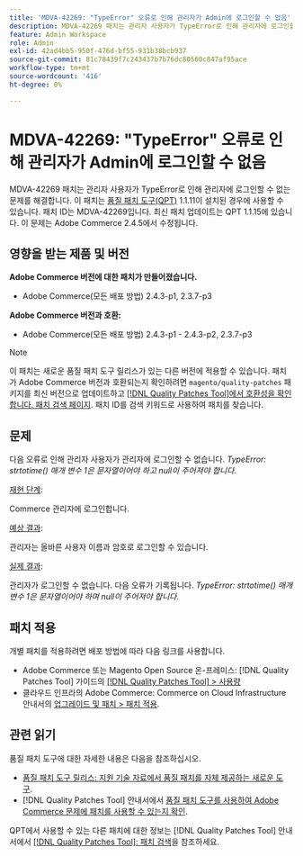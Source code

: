 ```yaml
---
title: 'MDVA-42269: "TypeError" 오류로 인해 관리자가 Admin에 로그인할 수 없음'
description: MDVA-42269 패치는 관리자 사용자가 TypeError로 인해 관리자에 로그인할 수 없는 문제를 해결합니다. 이 패치는 [Quality Patches Tool (QPT)](https://experienceleague.adobe.com/en/docs/commerce-knowledge-base/kb/announcements/commerce-announcements/magento-quality-patches-released-new-tool-to-self-serve-quality-patches) 1.1.11이 설치된 경우 사용할 수 있습니다.  패치 ID는 MDVA-42269입니다.  최신 패치 업데이트는 QPT 1.1.15에 있습니다. 이 문제는 Adobe Commerce 2.4.5에서 수정됩니다.
feature: Admin Workspace
role: Admin
exl-id: 42ad4bb5-950f-476d-bf55-931b38bcb937
source-git-commit: 81c78439f7c243437b7b76dc80560c847af95ace
workflow-type: tm+mt
source-wordcount: '416'
ht-degree: 0%

---
```


# MDVA-42269: &quot;TypeError&quot; 오류로 인해 관리자가 Admin에 로그인할 수 없음

MDVA-42269 패치는 관리자 사용자가 TypeError로 인해 관리자에 로그인할 수 없는 문제를 해결합니다. 이 패치는 [품질 패치 도구(QPT)](https://experienceleague.adobe.com/en/docs/commerce-knowledge-base/kb/announcements/commerce-announcements/magento-quality-patches-released-new-tool-to-self-serve-quality-patches) 1.1.11이 설치된 경우에 사용할 수 있습니다.  패치 ID는 MDVA-42269입니다.  최신 패치 업데이트는 QPT 1.1.15에 있습니다. 이 문제는 Adobe Commerce 2.4.5에서 수정됩니다.

## 영향을 받는 제품 및 버전

**Adobe Commerce 버전에 대한 패치가 만들어졌습니다.**

* Adobe Commerce(모든 배포 방법) 2.4.3-p1, 2.3.7-p3

**Adobe Commerce 버전과 호환:**

* Adobe Commerce(모든 배포 방법) 2.4.3-p1 - 2.4.3-p2, 2.3.7-p3

>[!NOTE]
>
>이 패치는 새로운 품질 패치 도구 릴리스가 있는 다른 버전에 적용할 수 있습니다. 패치가 Adobe Commerce 버전과 호환되는지 확인하려면 `magento/quality-patches` 패키지를 최신 버전으로 업데이트하고 [[!DNL Quality Patches Tool]에서 호환성을 확인합니다. 패치 검색 페이지](https://experienceleague.adobe.com/en/docs/commerce-knowledge-base/kb/announcements/commerce-announcements/magento-quality-patches-released-new-tool-to-self-serve-quality-patches). 패치 ID를 검색 키워드로 사용하여 패치를 찾습니다.

## 문제

다음 오류로 인해 관리자 사용자가 관리자에 로그인할 수 없습니다. *TypeError: strtotime() 매개 변수 1은 문자열이어야 하고 null이 주어져야 합니다.*

<u>재현 단계</u>:

Commerce 관리자에 로그인합니다.

<u>예상 결과</u>:

관리자는 올바른 사용자 이름과 암호로 로그인할 수 있습니다.

<u>실제 결과</u>:

관리자가 로그인할 수 없습니다. 다음 오류가 기록됩니다. *TypeError: strtotime() 매개 변수 1은 문자열이어야 하며 null이 주어져야 합니다.*

## 패치 적용

개별 패치를 적용하려면 배포 방법에 따라 다음 링크를 사용합니다.

* Adobe Commerce 또는 Magento Open Source 온-프레미스: [!DNL Quality Patches Tool] 가이드의 [[!DNL Quality Patches Tool] > 사용량](/help/tools/quality-patches-tool/usage.md)
* 클라우드 인프라의 Adobe Commerce: Commerce on Cloud Infrastructure 안내서의 [업그레이드 및 패치 > 패치 적용](https://experienceleague.adobe.com/docs/commerce-cloud-service/user-guide/develop/upgrade/apply-patches.html).

## 관련 읽기

품질 패치 도구에 대한 자세한 내용은 다음을 참조하십시오.

* [품질 패치 도구 릴리스: 지원 기술 자료에서 품질 패치를 자체 제공하는 새로운 도구](https://experienceleague.adobe.com/en/docs/commerce-knowledge-base/kb/announcements/commerce-announcements/magento-quality-patches-released-new-tool-to-self-serve-quality-patches).
* [!DNL Quality Patches Tool] 안내서에서 [품질 패치 도구를 사용하여 Adobe Commerce 문제에 패치를 사용할 수 있는지 확인](/help/tools/quality-patches-tool/patches-available-in-qpt/check-patch-for-magento-issue-with-magento-quality-patches.md).

QPT에서 사용할 수 있는 다른 패치에 대한 정보는 [!DNL Quality Patches Tool] 안내서에서 [[!DNL Quality Patches Tool]: 패치 검색](https://experienceleague.adobe.com/tools/commerce-quality-patches/index.html)을 참조하세요.
